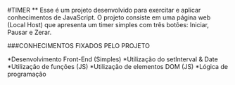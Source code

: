 #TIMER
**
Esse é um projeto desenvolvido para exercitar e aplicar conhecimentos de JavaScript. O projeto consiste em uma página web (Local Host) que apresenta um timer simples com três botões: Iniciar, Pausar e Zerar.

###CONHECIMENTOS FIXADOS PELO PROJETO

*Desenvolvimento Front-End (Simples)
*Utilização do setInterval & Date
*Utilização de funções (JS)
*Utilização de elementos DOM (JS)
*Lógica de programação